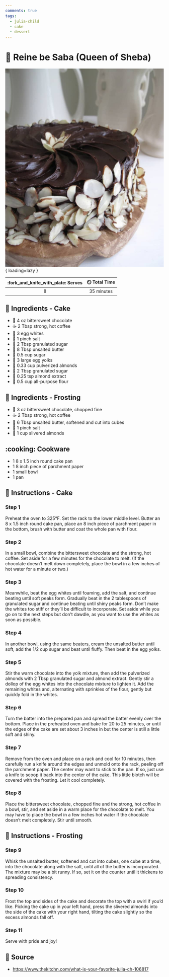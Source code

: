 ```yaml
---
comments: true
tags:
  - julia-child
  - cake
  - dessert
---
```

# :cake: Reine be Saba (Queen of Sheba)

![Reine be Saba (Queen of Sheba)](../../assets/images/reine-be-saba-(queen-of-sheba).jpg){ loading=lazy }

| :fork_and_knife_with_plate: Serves | :timer_clock: Total Time |
|:----------------------------------:|:-----------------------: |
| 8 | 35 minutes |

## :salt: Ingredients - Cake

- :chocolate_bar: 4 oz bittersweet chocolate
- :coffee: 2 Tbsp strong, hot coffee
- :egg: 3 egg whites
- :salt: 1 pinch salt
- :candy: 2 Tbsp granulated sugar
- :butter: 8 Tbsp unsalted butter
- :candy: 0.5 cup sugar
- :egg: 3 large egg yolks
- :chestnut: 0.33 cup pulverized almonds
- :candy: 2 Tbsp granulated sugar
- :chestnut: 0.25 tsp almond extract
- :ear_of_rice: 0.5 cup all-purpose flour

## :salt: Ingredients - Frosting

- :chocolate_bar: 3 oz bittersweet chocolate, chopped fine
- :coffee: 2 Tbsp strong, hot coffee
- :butter: 6 Tbsp unsalted butter, softened and cut into cubes
- :salt: 1 pinch salt
- :chestnut: 1 cup slivered almonds

## :cooking: Cookware

- 1 8 x 1.5 inch round cake pan
- 1 8 inch piece of parchment paper
- 1 small bowl
- 1 pan

## :pencil: Instructions - Cake

### Step 1

Preheat the oven to 325°F. Set the rack to the lower middle level. Butter an 8 x 1.5 inch round cake pan, place an 8
inch piece of parchment paper in the bottom, brush with butter and coat the whole pan with flour.

### Step 2

In a small bowl, combine the bittersweet chocolate and the strong, hot coffee. Set aside for a few minutes for the
chocolate to melt. (If the chocolate doesn’t melt down completely, place the bowl in a few inches of hot water for a
minute or two.)

### Step 3

Meanwhile, beat the egg whites until foaming, add the salt, and continue beating until soft peaks form. Gradually beat
in the 2 tablespoons of granulated sugar and continue beating until shiny peaks form. Don’t make the whites too stiff
or they’ll be difficult to incorporate. Set aside while you go on to the next steps but don’t dawdle, as you want to
use the whites as soon as possible.

### Step 4

In another bowl, using the same beaters, cream the unsalted butter until soft, add the 1/2 cup sugar and beat until
fluffy. Then beat in the egg yolks.

### Step 5

Stir the warm chocolate into the yolk mixture, then add the pulverized almonds with 2 Tbsp granulated sugar and almond
extract. Gently stir a dollop of the egg whites into the chocolate mixture to lighten it. Add the remaining whites and,
alternating with sprinkles of the flour, gently but quickly fold in the whites.

### Step 6

Turn the batter into the prepared pan and spread the batter evenly over the bottom. Place in the preheated oven and bake
for 20 to 25 minutes, or until the edges of the cake are set about 3 inches in but the center is still a little soft and
shiny.

### Step 7

Remove from the oven and place on a rack and cool for 10 minutes, then carefully run a knife around the edges and unmold
onto the rack, peeling off the parchment paper. The center may want to stick to the pan. If so, just use a knife to
scoop it back into the center of the cake. This little blotch will be covered with the frosting. Let it cool completely.

### Step 8

Place the bittersweet chocolate, chopped fine and the strong, hot coffee in a bowl, stir, and set aside in a warm place
for the chocolate to melt. You may have to place the bowl in a few inches hot water if the chocolate doesn’t melt
completely. Stir until smooth.

## :pencil: Instructions - Frosting

### Step 9

Whisk the unsalted butter, softened and cut into cubes, one cube at a time, into the chocolate along with the salt,
until all of the butter is incorporated. The mixture may be a bit runny. If so, set it on the counter until it thickens
to spreading consistency.

### Step 10

Frost the top and sides of the cake and decorate the top with a swirl if you’d like. Picking the cake up in your left
hand, press the slivered almonds into the side of the cake with your right hand, tilting the cake slightly so the excess
almonds fall off.

### Step 11

Serve with pride and joy!

## :link: Source

- <https://www.thekitchn.com/what-is-your-favorite-julia-ch-106817>
